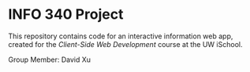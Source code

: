 # INFO 340 Project

This repository contains code for an interactive information web app, created for the _Client-Side Web Development_ course at the UW iSchool.

Group Member:
David Xu